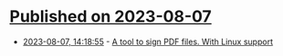 # [Published on 2023-08-07](index.md)

* [2023-08-07, 14:18:55](https://lobste.rs/s/tinztj/tool_sign_pdf_files_with_linux_support) - [A tool to sign PDF files. With Linux support](https://github.com/svenssonaxel/pdf-sign)
